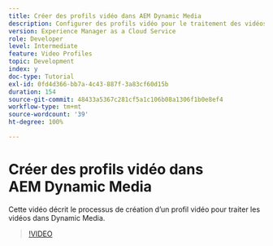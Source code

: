 ```yaml
---
title: Créer des profils vidéo dans AEM Dynamic Media
description: Configurer des profils vidéo pour le traitement des vidéos dans Dynamic Media
version: Experience Manager as a Cloud Service
role: Developer
level: Intermediate
feature: Video Profiles
topic: Development
index: y
doc-type: Tutorial
exl-id: 0fd4d366-bb7a-4c43-887f-3a83cf60d15b
duration: 154
source-git-commit: 48433a5367c281cf5a1c106b08a1306f1b0e8ef4
workflow-type: tm+mt
source-wordcount: '39'
ht-degree: 100%

---
```


# Créer des profils vidéo dans AEM Dynamic Media

Cette vidéo décrit le processus de création d’un profil vidéo pour traiter les vidéos dans Dynamic Media.

>[!VIDEO](https://video.tv.adobe.com/v/3417801?quality=12&learn=on&captions=fre_fr)
